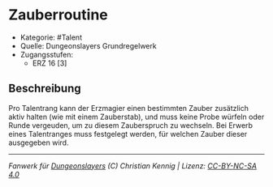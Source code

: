 <!---
Dies ist ein Fanwerk für DUNGEONSLAYERS (C) von Christian Kennig

Quellen:      [Dungeonslayers Grundregelwerk](https://www.f-space.de/ds4/downloads.html)
              [Talentbeschreibungen](https://www.f-space.de/ds4/tools-talentcards.html)
License:      [CC-BY-NC-SA 4.0](https://creativecommons.org/licenses/by-nc-sa/4.0/deed.de)
Richtlinien:  [Fanwerkrichtlinien](https://www.dungeonslayers.net/fanwerk-richtlinien/)
Autor:        Zauberlehrling
-->

  
# Zauberroutine  
- Kategorie: #Talent  
- Quelle: Dungeonslayers Grundregelwerk  
- Zugangsstufen:  
  - ERZ 16 [3]  

## Beschreibung  
Pro Talentrang kann der Erzmagier einen bestimmten Zauber zusätzlich aktiv halten (wie mit einem Zauberstab), und muss keine Probe würfeln oder Runde vergeuden, um zu diesem Zauberspruch zu wechseln. Bei Erwerb eines Talentranges muss festgelegt werden, für welchen Zauber dieser ausgegeben wird.


___  
*Fanwerk für [Dungeonslayers](https://www.dungeonslayers.net/) (C) Christian Kennig | Lizenz: [CC-BY-NC-SA 4.0](https://creativecommons.org/licenses/by-nc-sa/4.0/deed.de)*  
